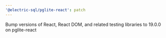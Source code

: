 ```yaml
---
'@electric-sql/pglite-react': patch
---
```


Bump versions of React, React DOM, and related testing libraries to 19.0.0 on pglite-react
